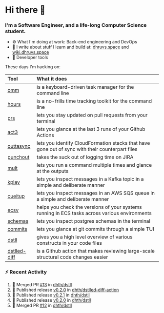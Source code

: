 Hi there 👋
===

### I'm a Software Engineer, and a life-long Computer Science student.


- ⚙️  What I'm doing at work: Back-end engineering and DevOps
- 🌱 I write about stuff I learn and build at:
    [dhruvs.space](https://dhruvs.space) and [wiki.dhruvs.space](https://wiki.dhruvs.space)
- 💙 Developer tools

These days I'm hacking on:

| Tool                                                        | What it does                                                                                    |
|:------------------------------------------------------------|:------------------------------------------------------------------------------------------------|
| [omm](https://github.com/dhth/omm)                          | is a keyboard-driven task manager for the command line                                          |
| [hours](https://github.com/dhth/hours)                      | is a no-frills time tracking toolkit for the command line                                       |
| [prs](https://github.com/dhth/prs)                          | lets you stay updated on pull requests from your terminal                                       |
| [act3](https://github.com/dhth/act3)                        | lets you glance at the last 3 runs of your Github Actions                                       |
| [outtasync](https://github.com/dhth/outtasync)              | lets you identify CloudFormation stacks that have gone out of sync with their counterpart files |
| [punchout](https://github.com/dhth/punchout)                | takes the suck out of logging time on JIRA                                                      |
| [mult](https://github.com/dhth/mult)                        | lets you run a command multiple times and glance at the outputs                                 |
| [kplay](https://github.com/dhth/kplay)                      | lets you inspect messages in a Kafka topic in a simple and deliberate manner                    |
| [cueitup](https://github.com/dhth/cueitup)                  | lets you inspect messages in an AWS SQS queue in a simple and deliberate manner                 |
| [ecsv](https://github.com/dhth/ecsv)                        | helps you check the versions of your systems running in ECS tasks across various environments   |
| [schemas](https://github.com/dhth/schemas)                  | lets you inspect postgres schemas in the terminal                                               |
| [commits](https://github.com/dhth/commits)                  | lets you glance at git commits through a simple TUI                                             |
| [dstll](https://github.com/dhth/dstll)                      | gives you a high level overview of various constructs in your code files                        |
| [dstlled-diff](https://github.com/dhth/dstlled-diff-action) | is a Github action that makes reviewing large-scale structural code changes easier              |

### :zap: Recent Activity

<!--START_SECTION:activity-->
1. 🎉 Merged PR [#13](https://github.com/dhth/dstll/pull/13) in [dhth/dstll](https://github.com/dhth/dstll)
2. 🚀 Published release [v0.2.0](https://github.com/dhth/dstlled-diff-action/releases/tag/v0.2.0) in [dhth/dstlled-diff-action](https://github.com/dhth/dstlled-diff-action)
3. 🚀 Published release [v0.2.1](https://github.com/dhth/dstll/releases/tag/v0.2.1) in [dhth/dstll](https://github.com/dhth/dstll)
4. 🚀 Published release [v0.2.0](https://github.com/dhth/dstll/releases/tag/v0.2.0) in [dhth/dstll](https://github.com/dhth/dstll)
5. 🎉 Merged PR [#12](https://github.com/dhth/dstll/pull/12) in [dhth/dstll](https://github.com/dhth/dstll)
<!--END_SECTION:activity-->
